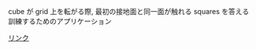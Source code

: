 cube が grid 上を転がる際,
最初の接地面と同一面が触れる squares を答える
訓練するためのアプリケーション

[リンク](https://f-mm7.github.io/dice-trainer/)
